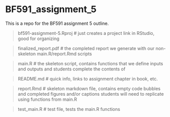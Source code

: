 # BF591_assignment_5

This is a repo for the BF591 assignment 5 outline. 

> bf591-assignment-5.Rproj # just creates a project link in RStudio, good for organizing

> finalized_report.pdf # the completed report we generate with our non-skeleton main.R/report.Rmd scripts

> main.R # the skeleton script, contains functions that we define inputs and outputs and students complete the contents of

> README.md # quick info, links to assignment chapter in book, etc.

> report.Rmd # skeleton markdown file, contains empty code bubbles and completed figures and/or captions students will need to replicate using functions from main.R

> test_main.R # test file, tests the main.R functions
